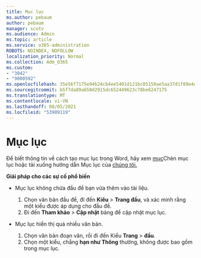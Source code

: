 ```yaml
---
title: Mục lục
ms.author: pebaum
author: pebaum
manager: scotv
ms.audience: Admin
ms.topic: article
ms.service: o365-administration
ROBOTS: NOINDEX, NOFOLLOW
localization_priority: Normal
ms.collection: Adm_O365
ms.custom:
- "3042"
- "9000592"
ms.openlocfilehash: 35e56f7175e94b24cb4ee5401d121bc05150ae5aa37d1f89e4da5989a80906e5
ms.sourcegitcommit: b5f7da89a650d2915dc652449623c78be6247175
ms.translationtype: MT
ms.contentlocale: vi-VN
ms.lasthandoff: 08/05/2021
ms.locfileid: "53909119"
---
```

# <a name="table-of-contents"></a>Mục lục

Để biết thông tin về cách tạo mục lục trong Word, hãy xem [mục](https://support.office.com/article/882e8564-0edb-435e-84b5-1d8552ccf0c0)Chèn mục lục hoặc tải xuống hướng dẫn Mục lục của [chúng tôi.](https://go.microsoft.com/fwlink/?linkid=2065106)

**Giải pháp cho các sự cố phổ biến**

- Mục lục không chứa đầu đề bạn vừa thêm vào tài liệu.
  1. Chọn văn bản đầu đề, đi đến **Kiểu**  >  **Trang đầu**, và xác minh rằng một kiểu được áp dụng cho đầu đề.
  2. Đi đến **Tham khảo**  >  **Cập nhật** bảng để cập nhật mục lục.

- Mục lục hiển thị quá nhiều văn bản. 
  1. Chọn văn bản đoạn văn, rồi đi đến Kiểu **Trang**  >  **đầu**.
  2. Chọn một kiểu, chẳng **hạn như Thông** thường, không được bao gồm trong mục lục.